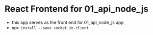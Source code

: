 # React Frontend for 01_api_node_js
- this app serves as the front end for 01_api_node_js app
- `npm install --save socket.io-client`